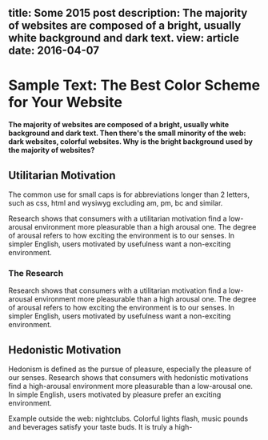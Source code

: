 title: Some 2015 post
description: The majority of websites are composed of a bright, usually white background and dark text.
view: article
date: 2016-04-07
---
# Sample Text: The Best Color Scheme for Your Website

#### The majority of websites are composed of a bright, usually white background and dark text. Then there's the small minority of the web: dark websites, colorful websites. Why is the bright background used by the majority of websites?

## Utilitarian Motivation

The common use for small caps is for abbreviations longer than 2 letters, such as css, html and wysiwyg excluding am, pm, bc and similar.

Research shows that consumers with a utilitarian motivation find a low-arousal environment more pleasurable than a high arousal one. The degree of arousal refers to how exciting the environment is to our senses. In simpler English, users motivated by usefulness want a non-exciting environment.

### The Research

Research shows that consumers with a utilitarian motivation find a low-arousal environment more pleasurable than a high arousal one. The degree of arousal refers to how exciting the environment is to our senses. In simpler English, users motivated by usefulness want a non-exciting environment.

## Hedonistic Motivation

Hedonism is defined as the pursue of pleasure, especially the pleasure of our senses. Research shows that consumers with hedonistic motivations find a high-arousal environment more pleasurable than a low-arousal one. In simple English, users motivated by pleasure prefer an exciting environment.

Example outside the web: nightclubs. Colorful lights flash, music pounds and beverages satisfy your taste buds. It is truly a high-
